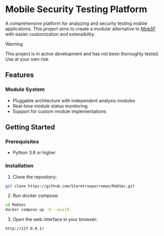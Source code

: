 # Mobile Security Testing Platform

A comprehensive platform for analyzing and security testing mobile applications. This project aims to create a modular alternative to [MobSF](https://github.com/MobSF/Mobile-Security-Framework-MobSF/) with easier customization and extensibility.



> [!WARNING]  
> This project is in active development and has not been thoroughly tested. Use at your own risk.

## Features

### Module System
- Pluggable architecture with independent analysis modules
- Real-time module status monitoring
- Support for custom module implementations

## Getting Started

### Prerequisites
- Python 3.8 or higher

### Installation

1. Clone the repository:

```bash
git clone https://github.com/Stormtrooperroman/MobSec.git
```

2. Run docker compose:

```bash
cd MobSec
docker compose up -d --build
``` 

3. Open the web interface in your browser:

```bash
http://127.0.0.1/
```

